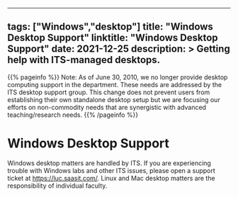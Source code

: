 ______________________________________________________________________

## tags: ["Windows","desktop"] title: "Windows Desktop Support" linktitle: "Windows Desktop Support" date: 2021-12-25 description: > Getting help with ITS-managed desktops.

{{% pageinfo %}} Note: As of June 30, 2010, we no longer provide desktop
computing support in the department. These needs are addressed by the ITS
desktop support group. This change does not prevent users from establishing
their own standalone desktop setup but we are focusing our efforts on
non-commodity needs that are synergistic with advanced teaching/research needs.
{{% /pageinfo %}}

# Windows Desktop Support

Windows desktop matters are handled by ITS. If you are experiencing trouble with
Windows labs and other ITS issues, please open a support ticket at
<https://luc.saasit.com/>. Linux and Mac desktop matters are the responsibility
of individual faculty.
